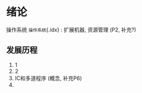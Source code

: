 <!--
    vi: ft=pandoc.markdown
-->

# 绪论

操作系统 `操作系统`{.idx}
: 扩展机器, 资源管理 (P2, 补充?)

## 发展历程

1. 1
1. 2
1. IC和多道程序 (概念, 补充P6)
1. 
